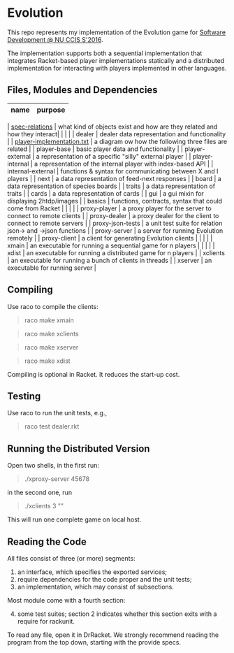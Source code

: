 # Evolution

This repo represents my implementation of the Evolution game for [Software Development @
NU CCIS S'2016](http://www.ccs.neu.edu/home/matthias/4500-s16/). 

The implementation supports both a sequential implementation that integrates Racket-based
player implementations statically and a distributed implementation for interacting with
players implemented in other languages.

Files, Modules and Dependencies 
-------------------------------

| name              | purpose                                                            |
| ----------------- | ------------------------------------------------------------------ |
|
[spec-relations](https://github.com/mfelleisen/Evolution/blob/master/spec-relations.txt) | what kind of objects exist and how are they related and how they interact|
|           	    | 	     		       		     	  			 |
| dealer	    | dealer data representation and functionality			 |
| [player-implementation.txt](https://github.com/mfelleisen/Evolution/blob/master/player-implementation.txt) | a diagram ow how the following three files are related     |
| player-base       | basic player data and functionality				 |
| player-external   | a representation of a specific "silly" external player		 |
| player-internal   | a representation of the internal player with index-based API  	 |
| internal-external | functions & syntax for communicating between X and I players  	 |
| next    	    | a data representation of feed-next responses 			 |
| board 	    | a data representation of species boards          			 |
| traits  	    | a data representation of traits         				 |
| cards   	    | a data representation of cards          				 |
| gui     	    | a gui mixin for displaying 2htdp/images 				 |
| basics     	    | functions, contracts, syntax that could come from Racket		 |
| 	      	    |									 |
| proxy-player 	    | a proxy player for the server to connect to remote clients 	 |
| proxy-dealer 	    | a proxy dealer for the client to connect to remote servers    	 |
| proxy-json-tests  | a unit test suite for relation json-> and ->json functions	 |
| proxy-server 	    | a server for running Evolution remotely  	  	 		 |
| proxy-client 	    | a client for generating Evolution clients				 |
| 		    | 	       	   	      						 |
| xmain 	    | an executable for running a sequential game for n players		 |
| 		    | 	       	   	      						 |
| xdist 	    | an executable for running a distributed game for n players	 |
| xclients 	    | an executable for running a bunch of clients in threads 		 |
| xserver 	    | an executable for running server	   	      			 |


Compiling 
---------

Use raco to compile the clients:

> raco make xmain

> raco make xclients 

> raco make xserver

> raco make xdist 

Compiling is optional in Racket. It reduces the start-up cost.

Testing
-------

Use raco to run the unit tests, e.g., 

> raco test dealer.rkt 

Running the Distributed Version
-------------------------------

Open two shells, in the first run: 
> ./xproxy-server 45678 

in the second one, run 
> ./xclients 3 ""

This will run one complete game on local host.

Reading the Code 
----------------

All files consist of three (or more) segments: 

1. an interface, which specifies the exported services;
2. require dependencies for the code proper and the unit tests;
3. an implementation, which may consist of subsections. 

Most module come with a fourth section: 

4. some test suites; section 2 indicates whether this section exits
   with a require for rackunit. 

To read any file, open it in DrRacket. We strongly recommend reading the
program from the top down, starting with the provide specs. 
